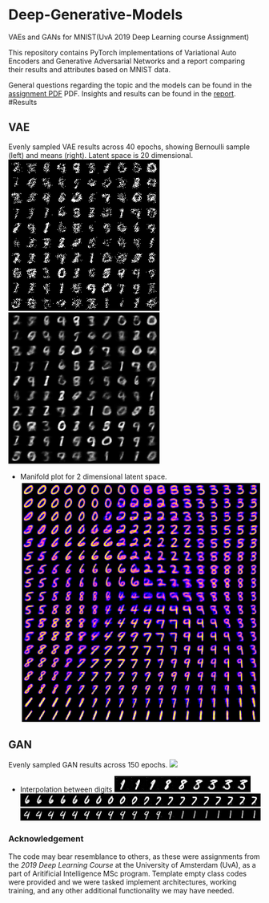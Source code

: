 # Deep-Generative-Models
VAEs and GANs for MNIST(UvA 2019 Deep Learning course Assignment)

This repository contains PyTorch implementations of Variational Auto Encoders and Generative Adversarial Networks and a report comparing their results and attributes based on MNIST data.

General questions regarding the topic and the models can be found in the [assignment PDF](_assignment_questions.pdf) PDF. Insights and results can be found in the [report](_report_answers.pdf).
#Results

## VAE
Evenly sampled VAE results across 40 epochs, showing Bernoulli sample (left) and means (right). Latent space is 20 dimensional.
![](vae/results/vae_samples.gif) ![](vae/results/vae_means.gif)

- Manifold plot for 2 dimensional latent space.
![](vae/results/z=2/0_manifold.png)

## GAN
Evenly sampled GAN results across 150 epochs.
![](gan/results/gan.gif)

- Interpolation between digits
![](gan/results/interpolated.png)
![](gan/results/interpolated_2.png)
![](gan/results/interpolated_3.png)

### Acknowledgement

The code may bear resemblance to others, as these were assignments from the *2019 Deep Learning Course* at the University of Amsterdam (UvA), as a part of Aritificial Intelligence MSc program.
Template empty class codes were provided and we were tasked implement architectures, working training, and any other additional functionality we may have needed.
